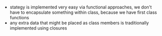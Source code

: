 * stategy is implemented very easy via functional approaches, we don't have to encapsulate something within class, because we have first class functions
* any extra data that might be placed as class members is traditionally implemented using closures